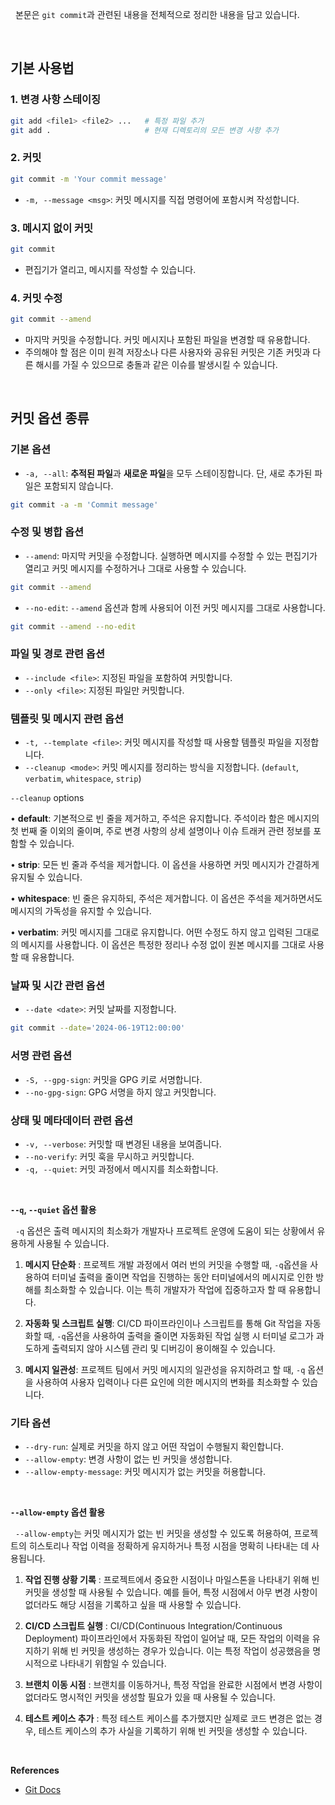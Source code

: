 
&nbsp;&nbsp;본문은 `git commit`과 관련된 내용을 전체적으로 정리한 내용을 담고 있습니다.

<br>

## 기본 사용법

### 1. 변경 사항 스테이징

```sh
git add <file1> <file2> ...   # 특정 파일 추가
git add .                     # 현재 디렉토리의 모든 변경 사항 추가
```

### 2. 커밋

```sh
git commit -m 'Your commit message'
```

- `-m, --message <msg>`: 커밋 메시지를 직접 명령어에 포함시켜 작성합니다.

### 3. 메시지 없이 커밋

```sh
git commit
```

- 편집기가 열리고, 메시지를 작성할 수 있습니다.

### 4. 커밋 수정

```sh
git commit --amend
```

- 마지막 커밋을 수정합니다. 커밋 메시지나 포함된 파일을 변경할 때 유용합니다.
- 주의해야 할 점은 이미 원격 저장소나 다른 사용자와 공유된 커밋은 기존 커밋과 다른 해시를 가질 수 있으므로 충돌과 같은 이슈를 발생시킬 수 있습니다.

<br>

## 커밋 옵션 종류

### 기본 옵션

- `-a, --all`: **추적된 파일**과 **새로운 파일**을 모두 스테이징합니다. 단, 새로 추가된 파일은 포함되지 않습니다.

```sh
git commit -a -m 'Commit message'
```

### 수정 및 병합 옵션

- `--amend`: 마지막 커밋을 수정합니다. 실행하면 메시지를 수정할 수 있는 편집기가 열리고 커밋 메시지를 수정하거나 그대로 사용할 수 있습니다.

```sh
git commit --amend
```

- `--no-edit`: `--amend` 옵션과 함께 사용되어 이전 커밋 메시지를 그대로 사용합니다.

```sh
git commit --amend --no-edit
```

### 파일 및 경로 관련 옵션


- `--include <file>`: 지정된 파일을 포함하여 커밋합니다.
- `--only <file>`: 지정된 파일만 커밋합니다.

### 템플릿 및 메시지 관련 옵션

- `-t, --template <file>`: 커밋 메시지를 작성할 때 사용할 템플릿 파일을 지정합니다.
- `--cleanup <mode>`: 커밋 메시지를 정리하는 방식을 지정합니다. (`default`, `verbatim`, `whitespace`, `strip`)

`--cleanup` options

  • **default**: 기본적으로 빈 줄을 제거하고, 주석은 유지합니다. 주석이라 함은 메시지의 첫 번째 줄 이외의 줄이며, 주로 변경 사항의 상세 설명이나 이슈 트래커 관련 정보를 포함할 수 있습니다.
  
  • **strip**: 모든 빈 줄과 주석을 제거합니다. 이 옵션을 사용하면 커밋 메시지가 간결하게 유지될 수 있습니다.
  
  • **whitespace**: 빈 줄은 유지하되, 주석은 제거합니다. 이 옵션은 주석을 제거하면서도 메시지의 가독성을 유지할 수 있습니다.
  
  • **verbatim**: 커밋 메시지를 그대로 유지합니다. 어떤 수정도 하지 않고 입력된 그대로의 메시지를 사용합니다. 이 옵션은 특정한 정리나 수정 없이 원본 메시지를 그대로 사용할 때 유용합니다.

### 날짜 및 시간 관련 옵션

- `--date <date>`: 커밋 날짜를 지정합니다.

```sh
git commit --date='2024-06-19T12:00:00'
```

### 서명 관련 옵션

- `-S, --gpg-sign`: 커밋을 GPG 키로 서명합니다.
- `--no-gpg-sign`: GPG 서명을 하지 않고 커밋합니다.

### 상태 및 메타데이터 관련 옵션

- `-v, --verbose`: 커밋할 때 변경된 내용을 보여줍니다.
- `--no-verify`: 커밋 훅을 무시하고 커밋합니다.
- `-q, --quiet`: 커밋 과정에서 메시지를 최소화합니다.

<br>

**`--q`, `--quiet` 옵션 활용**

&nbsp;&nbsp;`-q` 옵션은 출력 메시지의 최소화가 개발자나 프로젝트 운영에 도움이 되는 상황에서 유용하게 사용될 수 있습니다.

1. **메시지 단순화** : 프로젝트 개발 과정에서 여러 번의 커밋을 수행할 때, `-q`옵션을 사용하여 터미널 출력을 줄이면 작업을 진행하는 동안 터미널에서의 메시지로 인한 방해를 최소화할 수 있습니다. 이는 특히 개발자가 작업에 집중하고자 할 때 유용합니다.

2. **자동화 및 스크립트 실행**: CI/CD 파이프라인이나 스크립트를 통해 Git 작업을 자동화할 때, `-q`옵션을 사용하여 출력을 줄이면 자동화된 작업 실행 시 터미널 로그가 과도하게 출력되지 않아 시스템 관리 및 디버깅이 용이해질 수 있습니다.

3. **메시지 일관성**: 프로젝트 팀에서 커밋 메시지의 일관성을 유지하려고 할 때, `-q` 옵션을 사용하여 사용자 입력이나 다른 요인에 의한 메시지의 변화를 최소화할 수 있습니다.

### 기타 옵션

- `--dry-run`: 실제로 커밋을 하지 않고 어떤 작업이 수행될지 확인합니다.
- `--allow-empty`: 변경 사항이 없는 빈 커밋을 생성합니다.
- `--allow-empty-message`: 커밋 메시지가 없는 커밋을 허용합니다.

<br>

**`--allow-empty` 옵션 활용**

&nbsp;&nbsp;`--allow-empty`는 커밋 메시지가 없는 빈 커밋을 생성할 수 있도록 허용하여, 프로젝트의 히스토리나 작업 이력을 정확하게 유지하거나 특정 시점을 명확히 나타내는 데 사용됩니다.

1. **작업 진행 상황 기록** : 프로젝트에서 중요한 시점이나 마일스톤을 나타내기 위해 빈 커밋을 생성할 때 사용될 수 있습니다. 예를 들어, 특정 시점에서 아무 변경 사항이 없더라도 해당 시점을 기록하고 싶을 때 사용할 수 있습니다.

2. **CI/CD 스크립트 실행** : CI/CD(Continuous Integration/Continuous Deployment) 파이프라인에서 자동화된 작업이 일어날 때, 모든 작업의 이력을 유지하기 위해 빈 커밋을 생성하는 경우가 있습니다. 이는 특정 작업이 성공했음을 명시적으로 나타내기 위함일 수 있습니다.

3. **브랜치 이동 시점** : 브랜치를 이동하거나, 특정 작업을 완료한 시점에서 변경 사항이 없더라도 명시적인 커밋을 생성할 필요가 있을 때 사용될 수 있습니다.

4. **테스트 케이스 추가** : 특정 테스트 케이스를 추가했지만 실제로 코드 변경은 없는 경우, 테스트 케이스의 추가 사실을 기록하기 위해 빈 커밋을 생성할 수 있습니다.

<br>

**References**
- [Git Docs](https://git-scm.com/docs/git-commit)

